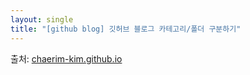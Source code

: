 ```yaml
---
layout: single
title: "[github blog] 깃허브 블로그 카테고리/폴더 구분하기"
---
```


출처: [chaerim-kim.github.io](https://chaerim-kim.github.io/jekyll%20blog/Jekyll-4/)
